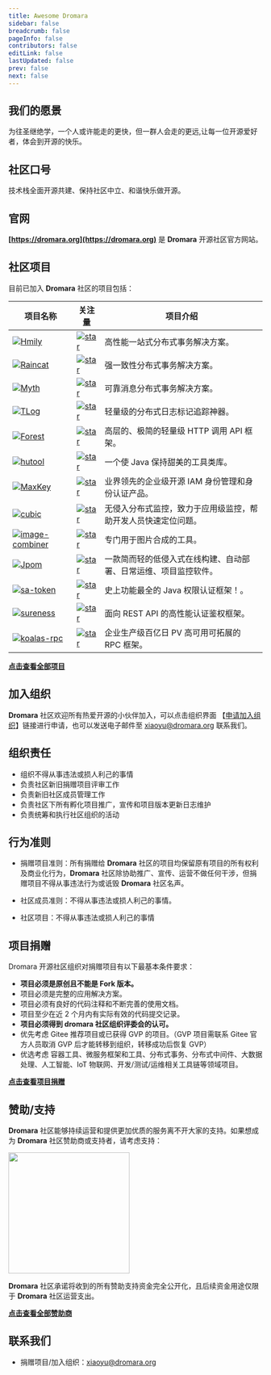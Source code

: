```yaml
---
title: Awesome Dromara
sidebar: false
breadcrumb: false
pageInfo: false
contributors: false
editLink: false
lastUpdated: false
prev: false
next: false
---
```


## 我们的愿景

为往圣继绝学，一个人或许能走的更快，但一群人会走的更远,让每一位开源爱好者，体会到开源的快乐。

## 社区口号

技术栈全面开源共建、保持社区中立、和谐快乐做开源。

## 官网

**[https://dromara.org](https://dromara.org)** 是 **Dromara** 开源社区官方网站。

## 社区项目

目前已加入 **Dromara** 社区的项目包括：

| 项目名称                                                                                                        | 关注量                                                                                                                             | 项目介绍                                                         |
| --------------------------------------------------------------------------------------------------------------- | ---------------------------------------------------------------------------------------------------------------------------------- | ---------------------------------------------------------------- |
| [![Hmily](https://img.shields.io/badge/hmily-blue)](https://gitee.com/dromara/hmily)                            | [![star](https://gitee.com/dromara/hmily/badge/star.svg?theme=gvp)](https://gitee.com/dromara/hmily/stargazers)                    | 高性能一站式分布式事务解决方案。                                 |
| [![Raincat](https://img.shields.io/badge/raincat-blue)](https://gitee.com/dromara/raincat)                      | [![star](https://gitee.com/dromara/Raincat/badge/star.svg?theme=gvp)](https://gitee.com/dromara/Raincat/stargazers)                | 强一致性分布式事务解决方案。                                     |
| [![Myth](https://img.shields.io/badge/myth-blue)](https://gitee.com/dromara/myth)                               | [![star](https://gitee.com/dromara/myth/badge/star.svg?theme=gvp)](https://gitee.com/dromara/myth/stargazers)                      | 可靠消息分布式事务解决方案。                                     |
| [![TLog](https://img.shields.io/badge/TLog-blue)](https://gitee.com/dromara/TLog)                               | [![star](https://gitee.com/dromara/TLog/badge/star.svg?theme=gvp)](https://gitee.com/dromara/TLog/stargazers)                      | 轻量级的分布式日志标记追踪神器。                                 |
| [![Forest](https://img.shields.io/badge/forest-blue)](https://gitee.com/dromara/forest)                         | [![star](https://gitee.com/dromara/forest/badge/star.svg?theme=dark)](https://gitee.com/dromara/forest/stargazers)                 | 高层的、极简的轻量级 HTTP 调用 API 框架。                        |
| [![hutool](https://img.shields.io/badge/hutool-blue)](https://gitee.com/dromara/hutool)                         | [![star](https://gitee.com/dromara/hutool/badge/star.svg?theme=gvp)](https://gitee.com/dromara/hutool/stargazers)                  | 一个使 Java 保持甜美的工具类库。                                 |
| [![MaxKey](https://img.shields.io/badge/MaxKey-blue)](https://gitee.com/dromara/MaxKey)                         | [![star](https://gitee.com/dromara/MaxKey/badge/star.svg?theme=gvp)](https://gitee.com/dromara/MaxKey/stargazers)                  | 业界领先的企业级开源 IAM 身份管理和身份认证产品。                |
| [![cubic](https://img.shields.io/badge/cubic-blue)](https://gitee.com/dromara/cubic)                            | [![star](https://gitee.com/dromara/cubic/badge/star.svg?theme=gvp)](https://gitee.com/dromara/cubic/stargazers)                    | 无侵入分布式监控，致力于应用级监控，帮助开发人员快速定位问题。   |
| [![image-combiner](https://img.shields.io/badge/image-combiner-blue)](https://gitee.com/dromara/image-combiner) | [![star](https://gitee.com/dromara/image-combiner/badge/star.svg?theme=dark)](https://gitee.com/dromara/image-combiner/stargazers) | 专门用于图片合成的工具。                                         |
| [![Jpom](https://img.shields.io/badge/Jpom-blue)](https://gitee.com/dromara/Jpom)                               | [![star](https://gitee.com/dromara/Jpom/badge/star.svg?theme=gvp)](https://gitee.com/dromara/Jpom/stargazers)                      | 一款简而轻的低侵入式在线构建、自动部署、日常运维、项目监控软件。 |
| [![sa-token](https://img.shields.io/badge/sa-token-blue)](https://gitee.com/dromara/sa-token)                   | [![star](https://gitee.com/dromara/sa-token/badge/star.svg?theme=dark)](https://gitee.com/dromara/sa-token/stargazers)             | 史上功能最全的 Java 权限认证框架！。                             |
| [![sureness](https://img.shields.io/badge/sureness-blue)](https://gitee.com/dromara/sureness)                   | [![star](https://gitee.com/dromara/sureness/badge/star.svg?theme=dark)](https://gitee.com/dromara/sureness/stargazers)             | 面向 REST API 的高性能认证鉴权框架。                             |
| [![koalas-rpc](https://img.shields.io/badge/koalas-rpc-blue)](https://gitee.com/dromara/koalas-rpc)             | [![star](https://gitee.com/dromara/koalas-rpc/badge/star.svg?theme=gvp)](https://gitee.com/dromara/koalas-rpc/stargazers)          | 企业生产级百亿日 PV 高可用可拓展的 RPC 框架。                    |

**[点击查看全部项目](https://gitee.com/organizations/dromara/projects)**

## 加入组织

**Dromara** 社区欢迎所有热爱开源的小伙伴加入，可以点击组织界面 【[申请加入组织](https://gitee.com/dromara)】链接进行申请，也可以发送电子邮件至 [xiaoyu@dromara.org](mailto:xiaoyu@dromara.org) 联系我们。

## 组织责任

- 组织不得从事违法或损人利己的事情
- 负责社区新旧捐赠项目评审工作
- 负责新旧社区成员管理工作
- 负责社区下所有孵化项目推广，宣传和项目版本更新日志维护
- 负责统筹和执行社区组织的活动

## 行为准则

- 捐赠项目准则：所有捐赠给 **Dromara** 社区的项目均保留原有项目的所有权利及商业化行为，**Dromara** 社区除协助推广、宣传、运营不做任何干涉，但捐赠项目不得从事违法行为或诋毁 **Dromara** 社区名声。

- 社区成员准则：不得从事违法或损人利己的事情。

- 社区项目：不得从事违法或损人利己的事情

## 项目捐赠

Dromara 开源社区组织对捐赠项目有以下最基本条件要求：

- **项目必须是原创且不能是 Fork 版本。**
- 项目必须是完整的应用解决方案。
- 项目必须有良好的代码注释和不断完善的使用文档。
- 项目至少在近 2 个月内有实际有效的代码提交记录。
- **项目必须得到 dromara 社区组织评委会的认可。**
- 优先考虑 Gitee 推荐项目或已获得 GVP 的项目。（GVP 项目需联系 Gitee 官方人员取消 GVP 后才能转移到组织，转移成功后恢复 GVP）
- 优选考虑 容器工具、微服务框架和工具、分布式事务、分布式中间件、大数据处理、人工智能、IoT 物联网、开发/测试/运维相关工具链等领域项目。

**[点击查看项目捐赠](https://gitee.com/dromara/dromara/blob/master/project-donate.md)**

## 赞助/支持

**Dromara** 社区能够持续运营和提供更加优质的服务离不开大家的支持。如果想成为 **Dromara** 社区赞助商或支持者，请考虑支持：

 <img src="https://dromara.org/img/donation/donation.png" height="240">

**Dromara** 社区承诺将收到的所有赞助支持资金完全公开化，且后续资金用途仅限于 **Dromara** 社区运营支出。

**[点击查看全部赞助商](https://dromara.gitee.io/donate.html)**

## 联系我们

- 捐赠项目/加入组织：[xiaoyu@dromara.org](mailto:xiaoyu@dromara.org)
